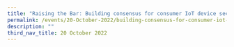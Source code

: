```yaml
---
title: "Raising the Bar: Building consensus for consumer IoT device security"
permalink: /events/20-October-2022/building-consensus-for-consumer-iot-device-security/
description: ""
third_nav_title: 20 October 2022
---
```

